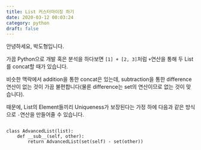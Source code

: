 ```yaml
---
title: List 커스터마이징 하기
date: 2020-03-12 00:03:24
category: python
draft: false
---
```


안녕하세요, 박도형입니다.

가끔 Python으로 개발 혹은 분석을 하다보면 `[1] + [2, 3]`처럼 `+`연산을 통해 두 List를 concat할 때가 있습니다.

비슷한 맥락에서 addition을 통한 concat은 있는데, subtraction을 통한 difference 연산이 없는 것이 가끔 불편합니다(물론 difference는 set의 연산이므로 없는 것이 맞습니다).

때문에, List의 Element들끼리 Uniqueness가 보장된다는 가정 하에 다음과 같은 방식으로 `-`연산을 만들어줄 수 있습니다.

```{python}

class AdvancedList(list):
    def __sub__(self, other):
        return AdvancedList(set(self) - set(other))
```

